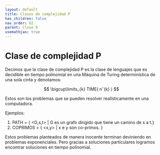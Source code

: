 ```yaml
---
layout: default
title: Clases de complejidad P
has_children: false
nav_order: 82
parent: Clase 8
usemathjax: true
---
```

# Clase de complejidad P

Decimos que la clase de complejidad P es la clase de lenguajes que es decidible en tiempo polinomial en una Máquina de Turing determinística de una sola cinta y denotamos:

$$ \bigcup\limits_{k} TIME( nˆ{k} ) $$

Estos son los problemas que se pueden resolver realísticamente en una computadora.

Ejemplos:

1. PATH = { <G,s,t> \| G es un grafo dirigido que tiene un camino de s a t.}
2. COPRIMOS = { <x,y> \| x e y son co-primos. }

Estos problemas planteados de manera inocente terminan deviniendo en problemas exponenciales. Pero gracias a soluciones particulares logramos encontrar soluciones en tiempo polinomial. 